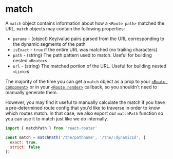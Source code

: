 # match

A `match` object contains information about how a `<Route path>` matched the URL. `match` objects may contain the following properties:

  - `params` - (object) Key/value pairs parsed from the URL corresponding to the dynamic segments of the path
  - `isExact` - `true` if the entire URL was matched (no trailing characters)
  - `path` - (string) The path pattern used to match. Useful for building nested `<Route>`s
  - `url` - (string) The matched portion of the URL. Useful for building nested `<Link>`s

The majority of the time you can get a `match` object as a prop to your [`<Route component>`](Route.md#component-func) or in your [`<Route render>`](Route.md#render-func) callback, so you shouldn't need to manually generate them.

However, you may find it useful to manually calculate the match if you have a pre-determined route config that you'd like to traverse in order to know which routes match. In that case, we also export our `matchPath` function so you can use it to match just like we do internally.

```js
import { matchPath } from 'react-router'

const match = matchPath('/the/pathname', '/the/:dynamicId', {
  exact: true,
  strict: false
})
```
